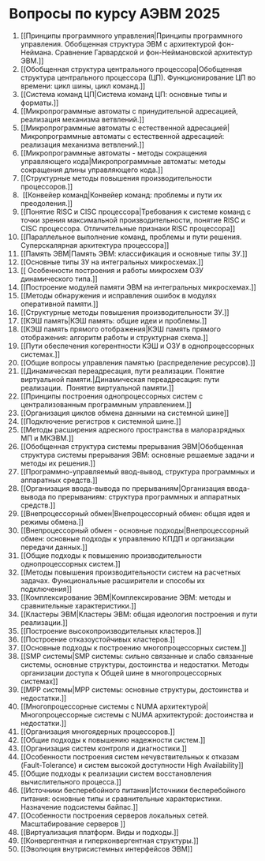 # Вопросы по курсу АЭВМ 2025

1. [[Принципы программного управления|Принципы программного управления. Обобщенная структура ЭВМ с архитектурой  фон-Неймана. Сравнение Гарвардской и фон-Неймановской архитектур ЭВМ.]]
2. [[Обобщенная структура центрального процессора|Обобщенная структура центрального процессора (ЦП). Функционирование ЦП во времени: цикл шины, цикл команд.]]
3. [[Система команд ЦП|Система команд ЦП: основные типы и форматы.]]
4. [[Микропрограммные автоматы с принудительной адресацией, реализация механизма ветвлений.]]
5. [[Микропрограммные автоматы с естественной адресацией|Микропрограммные автоматы с естественной адресацией: реализация механизма ветвлений.]]
6. [[Микропрограммные автоматы  - методы сокращения управляющего кода|Микропрограммные автоматы: методы сокращения длины управляющего кода.]]
7. [[Структурные методы повышения производительности процессоров.]]
8.  [[Конвейер команд|Конвейер команд: проблемы и пути их преодоления.]]
9. [[Понятие RISC и CISC процессора|Требования к системе команд с точки зрения максимальной производительности, понятие RISC и CISC процессора. Отличительные признаки RISC процессора]]
10. [[Параллельное выполнение команд, проблемы и пути решения. Суперскалярная архитектура процессора]]
11. [[Память ЭВМ|Память ЭВМ: классификация и основные типы ЗУ.]]
12. [[Основные типы ЗУ на интегральных микросхемах.]]
13. [[ Особенности построения и работы микросхем ОЗУ динамического типа.]]
14. [[Построение модулей памяти ЭВМ на интегральных микросхемах.]]
15. [[Методы обнаружения и исправления ошибок в модулях оперативной памяти.]]
16. [[Структурные методы повышения производительности ЗУ.]]
17. [[КЭШ память|КЭШ память: общие идеи и проблемы.]]
18. [[КЭШ память прямого отображения|КЭШ память прямого отображения: алгоритм работы и структурная схема.]]
19. [[Пути обеспечения когерентности КЭШ и ОЗУ в однопроцессорных системах.]]
20. [[Общие вопросы управления памятью (распределение ресурсов).]]
21. [[Динамическая переадресация, пути реализации.  Понятие виртуальной памяти.|Динамическая переадресация: пути реализации.  Понятие виртуальной памяти.]]
22. [[Принципы построения однопроцессорных систем с централизованным программным управлением.]]
23. [[Организация циклов обмена данными на системной шине]]
24. [[Подключение регистров к системной шине.]]
25. [[Методы расширения адресного пространства в малоразрядных МП и МКЭВМ.]]
26. [[Обобщенная структура системы прерывания ЭВМ|Обобщенная структура системы прерывания ЭВМ: основные решаемые задачи и методы их решения.]]
27. [[Программно-управляемый ввод-вывод, структура программных и аппаратных средств.]]
28. [[Организация ввода-вывода по прерываниям|Организация ввода-вывода по прерываниям: структура программных и аппаратных средств.]]
29. [[Внепроцессорный обмен|Внепроцессорный обмен: общая идея и режимы обмена.]]
30. [[Внепроцессорный обмен - основные подходы|Внепроцессорный обмен: основные подходы к управлению КПДП и организации передачи данных.]]
31. [[Общие подходы к повышению производительности однопроцессорных систем.]]
32. [[Методы  повышения производительности систем на расчетных задачах. Функциональные расширители и способы их подключения]]
33. [[Комплексирование ЭВМ|Комплексирование ЭВМ: методы и сравнительные характеристики.]]
34. [[Кластеры ЭВМ|Кластеры ЭВМ: общая идеология построения и пути реализации.]]
35. [[Построение высокопроизводительных кластеров.]]
36. [[Построение отказоустойчивых кластеров.]]
37. [[Основные подходы к построению многопроцессорных систем.]]
38. [[SMP системы|SMP системы: сильно связанные и слабо связанные системы, основные структуры, достоинства и недостатки. Методы организации доступа к Общей шине в многопроцессорных системах]]
39. [[MPP системы|MPP системы: основные структуры, достоинства и недостатки.]]
40. [[Многопроцессорные системы с NUMA архитектурой|Многопроцессорные системы с NUMA архитектурой: достоинства и недостатки.]]
41. [[Организация многоядерных процессоров.]]
42. [[Общие подходы к повышению надежности систем.]]
43. [[Организация систем контроля и диагностики.]]
44. [[Особенности построения систем нечувствительных к отказам (Fault-Tolerance) и систем высокой доступности High Availability]]
45. [[Общие подходы к реализации систем восстановления вычислительного процесса.]]
46. [[Источники бесперебойного питания|Источники бесперебойного питания: основные типы и сравнительные характеристики. Назначение подсистемы байпас.]]
47. [[Особенности построения серверов локальных сетей. Масштабирование серверов ]]
48. [[Виртуализация платформ. Виды и подходы.]]
49. [[Конвергентная и гиперконвергентная структуры.]]
50. [[Эволюция внутрисистемных интерфейсов ЭВМ]]